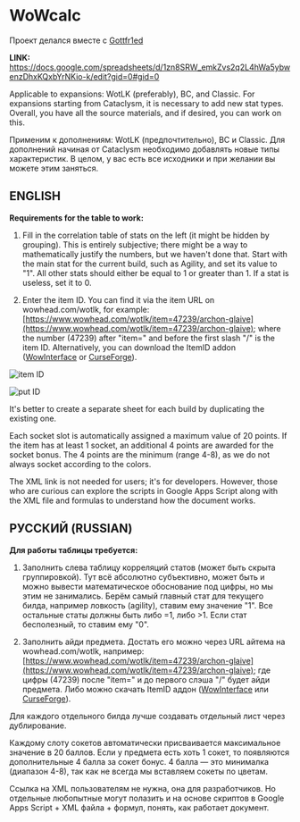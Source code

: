 # WoWcalc

Проект делался вместе с [Gottfr1ed](https://github.com/Gottfr1ed)

**LINK:** https://docs.google.com/spreadsheets/d/1zn8SRW_emkZvs2q2L4hWa5ybwenzDhxKQxbYrNKio-k/edit?gid=0#gid=0

Applicable to expansions: WotLK (preferably), BC, and Classic. For expansions starting from Cataclysm, it is necessary to add new stat types. Overall, you have all the source materials, and if desired, you can work on this.

Применим к дополнениям: WotLK (предпочтительно), BC и Classic. Для дополнений начиная от Cataclysm необходимо добавлять новые типы характеристик. В целом, у вас есть все исходники и при желании вы можете этим заняться.

## ENGLISH

**Requirements for the table to work:**

1. Fill in the correlation table of stats on the left (it might be hidden by grouping). This is entirely subjective; there might be a way to mathematically justify the numbers, but we haven't done that. Start with the main stat for the current build, such as Agility, and set its value to "1". All other stats should either be equal to 1 or greater than 1. If a stat is useless, set it to 0.

2. Enter the item ID. You can find it via the item URL on wowhead.com/wotlk, for example: [https://www.wowhead.com/wotlk/item=47239/archon-glaive](https://www.wowhead.com/wotlk/item=47239/archon-glaive); where the number (47239) after "item=" and before the first slash "/" is the item ID. Alternatively, you can download the ItemID addon ([WowInterface](https://www.wowinterface.com/downloads/info22048-ItemID.html) or [CurseForge](https://www.curseforge.com/wow/addons/project-3985)).

![item ID](https://github.com/user-attachments/assets/1c3aa9f3-dc75-47f7-8f19-109b346d2585)


![put ID](https://github.com/user-attachments/assets/77d670ff-e697-4f73-97e4-ea98ee859561)


It's better to create a separate sheet for each build by duplicating the existing one.

Each socket slot is automatically assigned a maximum value of 20 points. If the item has at least 1 socket, an additional 4 points are awarded for the socket bonus. The 4 points are the minimum (range 4-8), as we do not always socket according to the colors.

The XML link is not needed for users; it's for developers. However, those who are curious can explore the scripts in Google Apps Script along with the XML file and formulas to understand how the document works.

## РУССКИЙ (RUSSIAN)

**Для работы таблицы требуется:**

1. Заполнить слева таблицу корреляций статов (может быть скрыта группировкой). Тут всё абсолютно субъективно, может быть и можно вывести математическое обоснование под цифры, но мы этим не занимались. Берём самый главный стат для текущего билда, например ловкость (agility), ставим ему значение "1". Все остальные статы должны быть либо =1, либо >1. Если стат бесполезный, то ставим ему "0".

2. Заполнить айди предмета. Достать его можно через URL айтема на wowhead.com/wotlk, например: [https://www.wowhead.com/wotlk/item=47239/archon-glaive](https://www.wowhead.com/wotlk/item=47239/archon-glaive); где цифры (47239) после "item=" и до первого слэша "/" будет айди предмета. Либо можно скачать ItemID аддон ([WowInterface](https://www.wowinterface.com/downloads/info22048-ItemID.html) или [CurseForge](https://www.curseforge.com/wow/addons/project-3985)).

Для каждого отдельного билда лучше создавать отдельный лист через дублирование.

Каждому слоту сокетов автоматически присваивается максимальное значение в 20 баллов. Если у предмета есть хоть 1 сокет, то появляются дополнительные 4 балла за сокет бонус. 4 балла — это минималка (диапазон 4-8), так как не всегда мы вставляем сокеты по цветам.

Ссылка на XML пользователям не нужна, она для разработчиков. Но отдельные любопытные могут полазить и на основе скриптов в Google Apps Script + XML файла + формул, понять, как работает документ.
